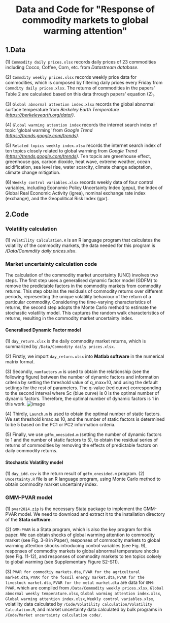 # <p align="center">Data and Code for "Response of commodity markets to global warming attention"</p>
## 1.Data
  
(1) `Commodity daily prices.xlsx` records daily prices of 23 commodities including Cocco, Coffee, Corn, etc. from *Datastream database*.  
  
(2) `Commdity weekly prices.xlsx` records weekly price data for commodities, which is composed by filtering daily prices every Friday from `Commdity daily prices.xlsx`. The returns of commodities in the papers' Table 2 are calculated based on this data through papers' equation (2)。  

(3) `Global abnormal attention index.xlsx` records the global abnormal surface temperature from *Berkeley Earth Temperature (https://berkeleyearth.org/data/)*.  

(4) `Global warming attention index` records the internet search index of topic 'global warming' from *Google Trend (https://trends.google.com/trends)*.  

(5) `Related topics weekly index.xlsx` records the internet search index of ten topics closely related to global warming from *Google Trend (https://trends.google.com/trends)*. Ten topcis are  greenhouse effect, greenhouse gas, carbon dioxide, heat wave, extreme weather, ocean acidification,  sea level rise, water scarcity, climate change adaptation, climate change mitigation.  

(6) `Weekly control variables.xlsx` records weekly data of four control variables, including Economic Policy Uncertainty Index (gepu), the Index of Global Real Economic Activity (igrea), nominal exchange rate index (exchange), and the Geopolitical Risk Index (gpr).  

## 2.Code    
### Volatility calculation    

(1) `Volatility Calculation.R` is an R language program that calculates the volatility of the commodity markets, the data needed for this program is */Data/Commdity daily prices.xlsx*.   

### Market uncertainty calculation code    

The calculation of the commodity market uncertainty (UNC) involves two steps. The first step uses a generalised dynamic factor model (GDFM) to remove the predictable factors in the commodity markets from commodity returns. This step obtains the residuals of commodity returns over different periods, representing the unique volatility behaviour of the return of a particular commodity. Considering the time-varying characteristics of returns, the second step adopts the Monte Carlo method to estimate the stochastic volatility model. This captures the random walk characteristics of returns, resulting in the commodity market uncertainty index.  
    
#### Generalised Dynamic Factor model  
  
(1) `day_return.xlsx` is the daily commodity market returns, which is summarized by `/Data/Commodity daily prices.xlsx`.  

(2) Firstly, we import `day_return.xlsx` into **Matlab software** in the numerical matrix format.  

(3) Secondly, `numfactors.m` is used to obtain the relationship (see the following figure) between the number of dynamic factors and information criteria by setting the threshold value of q_max=10, and using the default settings for the rest of parameters. The q-value (red curve) corresponding to the second interval where Sc (blue curve) is 0 is the optimal number of dynamic factors. Therefore, the optimal number of dynamic factors is 1 in this work. 
![image](https://github.com/user-attachments/assets/5ca8a9ee-d56f-4b93-9cc8-b208b82909f2)    

(4) Thirdly, `Launch.m` is used to obtain the optimal number of static factors. We set threshold kmax as 10, and the number of static factors is determined to be 5 based on the PC1 or PC2 information criteria.   

(5) Finally, we use `gdfm_onesided.m` (setting the number of dynamic factors to 1 and the number of static factors to 5), to obtain the residual series of returns of commodities by removing the effects of predictable factors on daily commodity returns.  

#### Stochastic Volatility model  

(1) `day_idd.csv` is the return result of `gdfm_onesided.m` program.
(2) `Uncertainty.R` file is an R language program, using Monte Carlo method to obtain commodity market uncertainty index.  
    
### GMM-PVAR model  
(1) `pvar2014.zip` is the necessary Stata package to implement the GMM-PVAR model. We need to download and extract it to the installation directory of the **Stata software**.     

(2) `GMM-PVAR` is a Stata program, which is also the key program for this paper. We can obtain shocks of global warming attention to commodity market (see Fig. 3-8 in Paper), responses of commodity markets to global warming attention shocks introducing control variables (see Fig. 9), responses of commodity markets to global abnormal temperature shocks (see Fig. 11-12), and responses of commodity markets to ten topics colsely to global warming (see Supplementary Figure S2-S11).   

(3) `PVAR for commodtiy markets.dta`, `PVAR for the agricultural market.dta`, `PVAR for the fossil energy market.dta`, `PVAR for the livestock market.dta`, `PVAR for the metal market.dta` are data for `GMM-PVAR`, which are compiled from `/Data/Commodity weekly prices.xlsx`, `Global abnormal weekly temperature.xlsx`, `Global warming attention index.xlsx`, `Global warming attention index.xlsx`, `Weekly control variables.xlsx`, volatility data calculated by `/Code/Volatility calculation/Volatility Calculation.R`, and market uncertainty data calculated by bulk programs in `/Code/Market uncertainty calculation code/`.
